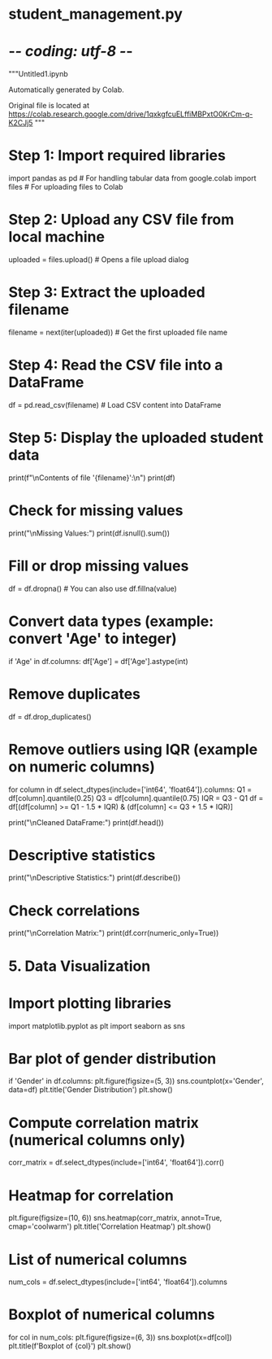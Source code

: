 # student_management.py
# -*- coding: utf-8 -*-
"""Untitled1.ipynb

Automatically generated by Colab.

Original file is located at
    https://colab.research.google.com/drive/1qxkgfcuELffiMBPxtO0KrCm-q-K2CJj5
"""

# Step 1: Import required libraries
import pandas as pd                    # For handling tabular data
from google.colab import files         # For uploading files to Colab

# Step 2: Upload any CSV file from local machine
uploaded = files.upload()              # Opens a file upload dialog

# Step 3: Extract the uploaded filename
filename = next(iter(uploaded))        # Get the first uploaded file name

# Step 4: Read the CSV file into a DataFrame
df = pd.read_csv(filename)             # Load CSV content into DataFrame

# Step 5: Display the uploaded student data
print(f"\nContents of file '{filename}':\n")
print(df)

# Check for missing values
print("\nMissing Values:")
print(df.isnull().sum())

# Fill or drop missing values
df = df.dropna()  # You can also use df.fillna(value)

# Convert data types (example: convert 'Age' to integer)
if 'Age' in df.columns:
    df['Age'] = df['Age'].astype(int)

# Remove duplicates
df = df.drop_duplicates()

# Remove outliers using IQR (example on numeric columns)
for column in df.select_dtypes(include=['int64', 'float64']).columns:
    Q1 = df[column].quantile(0.25)
    Q3 = df[column].quantile(0.75)
    IQR = Q3 - Q1
    df = df[(df[column] >= Q1 - 1.5 * IQR) & (df[column] <= Q3 + 1.5 * IQR)]

print("\nCleaned DataFrame:")
print(df.head())

# Descriptive statistics
print("\nDescriptive Statistics:")
print(df.describe())

# Check correlations
print("\nCorrelation Matrix:")
print(df.corr(numeric_only=True))

# 5. Data Visualization

# Import plotting libraries
import matplotlib.pyplot as plt
import seaborn as sns

# Bar plot of gender distribution
if 'Gender' in df.columns:
    plt.figure(figsize=(5, 3))
    sns.countplot(x='Gender', data=df)
    plt.title('Gender Distribution')
    plt.show()

# Compute correlation matrix (numerical columns only)
corr_matrix = df.select_dtypes(include=['int64', 'float64']).corr()

# Heatmap for correlation
plt.figure(figsize=(10, 6))
sns.heatmap(corr_matrix, annot=True, cmap='coolwarm')
plt.title('Correlation Heatmap')
plt.show()

# List of numerical columns
num_cols = df.select_dtypes(include=['int64', 'float64']).columns

# Boxplot of numerical columns
for col in num_cols:
    plt.figure(figsize=(6, 3))
    sns.boxplot(x=df[col])
    plt.title(f'Boxplot of {col}')
    plt.show()
